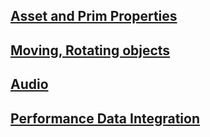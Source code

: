 ## [Asset and Prim Properties](http://vwf.adlnet.gov/r/documentation/scripting-reference/object-methods/)
## [Moving, Rotating objects](http://vwf.adlnet.gov/r/documentation/scripting-reference/transform-api/)
## [Audio](http://vwf.adlnet.gov/r/documentation/scripting-reference/audio-api/)
## [Performance Data Integration](http://vwf.adlnet.gov/r/documentation/scripting-reference/sandbox-experience-api/)